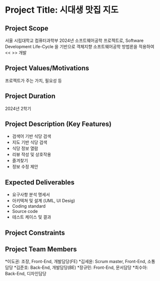 # Project Title: 시대생 맛집 지도

## Project Scope
서울 시립대학교 컴퓨터과학부 2024년 소프트웨어공학
프로젝트로, Software Development Life-Cycle 을 기반으로 객체지향
소프트웨어공학 방법론을 적용하여 << >> 개발

## Project Values/Motivations 
프로젝트가 주는 가치, 필요성 등

## Project Duration
2024년 2학기

## Project Description (Key Features) 
* 검색어 기반 식당 검색
* 지도 기반 식당 검색
* 식당 정보 열람
* 리뷰 작성 및 상호작용
* 즐겨찾기
* 정보 수정 제안

## Expected Deliverables
* 요구사항 분석 명세서
* 아키텍쳐 및 설계 (UML, UI Desig)
* Coding standard
* Source code
* 테스트 케이스 및 결과

## Project Constraints

## Project Team Members
*이도권: 조장, Front-End, 개발담당(FE)
*김세윤: Scrum master, Front-End, 소통담당
*김준호: Back-End, 개발담당(BE)
*장규민: Front-End, 문서담당
*최수아: Back-End, 디자인담당

